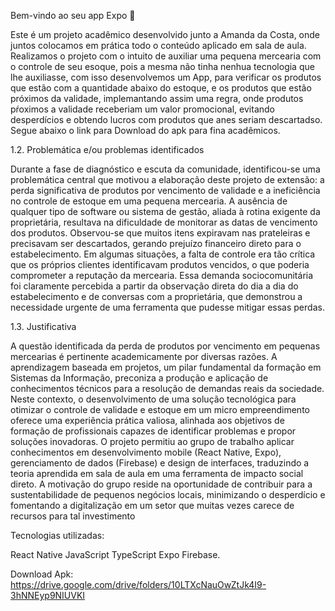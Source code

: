 Bem-vindo ao seu app Expo 👋


Este é um projeto acadêmico desenvolvido junto a Amanda da Costa, onde juntos colocamos em prática todo o conteúdo aplicado em sala de aula. Realizamos o projeto com o intuito de auxiliar uma pequena mercearia com o controle de seu esoque, pois a mesma não tinha nenhua tecnologia que lhe auxiliasse, com isso desenvolvemos um App, para verificar os produtos que estão com a quantidade abaixo do estoque, e os produtos que estão próximos da validade, implemantando assim uma regra, onde produtos pŕoximos a validade receberiam um valor promocional, evitando desperdícios e obtendo lucros com produtos que anes seriam descartadso. Segue abaixo o link para Download do apk para fina acadêmicos. 

1.2. Problemática e/ou problemas identificados

Durante a fase de diagnóstico e escuta da comunidade, identificou-se uma problemática
central que motivou a elaboração deste projeto de extensão: a perda significativa de
produtos por vencimento de validade e a ineficiência no controle de estoque em uma
pequena mercearia. A ausência de qualquer tipo de software ou sistema de gestão, aliada à
rotina exigente da proprietária, resultava na dificuldade de monitorar as datas de
vencimento dos produtos. Observou-se que muitos itens expiravam nas prateleiras e
precisavam ser descartados, gerando prejuízo financeiro direto para o estabelecimento. Em
algumas situações, a falta de controle era tão crítica que os próprios clientes identificavam
produtos vencidos, o que poderia comprometer a reputação da mercearia. Essa demanda
sociocomunitária foi claramente percebida a partir da observação direta do dia a dia do
estabelecimento e de conversas com a proprietária, que demonstrou a necessidade urgente
de uma ferramenta que pudesse mitigar essas perdas.

1.3. Justificativa

A questão identificada da perda de produtos por vencimento em pequenas mercearias é
pertinente academicamente por diversas razões. A aprendizagem baseada em projetos, um
pilar fundamental da formação em Sistemas da Informação, preconiza a produção e
aplicação de conhecimentos técnicos para a resolução de demandas reais da sociedade.
Neste contexto, o desenvolvimento de uma solução tecnológica para otimizar o controle de
validade e estoque em um micro empreendimento oferece uma experiência prática valiosa,
alinhada aos objetivos de formação de profissionais capazes de identificar problemas e
propor soluções inovadoras. O projeto permitiu ao grupo de trabalho aplicar conhecimentos
em desenvolvimento mobile (React Native, Expo), gerenciamento de dados (Firebase) e
design de interfaces, traduzindo a teoria aprendida em sala de aula em uma ferramenta de
impacto social direto. A motivação do grupo reside na oportunidade de contribuir para a
sustentabilidade de pequenos negócios locais, minimizando o desperdício e fomentando a
digitalização em um setor que muitas vezes carece de recursos para tal investimento

Tecnologias utilizadas:

React Native
JavaScript
TypeScript
Expo 
Firebase.

Download Apk: https://drive.google.com/drive/folders/10LTXcNauOwZtJk4I9-3hNNEyp9NIUVKI

